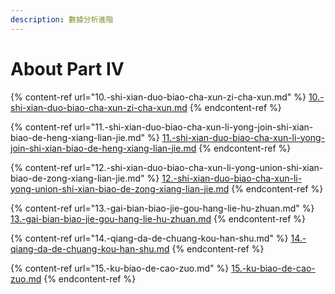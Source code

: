```yaml
---
description: 數據分析進階
---
```


# About Part IV



{% content-ref url="10.-shi-xian-duo-biao-cha-xun-zi-cha-xun.md" %}
[10.-shi-xian-duo-biao-cha-xun-zi-cha-xun.md](10.-shi-xian-duo-biao-cha-xun-zi-cha-xun.md)
{% endcontent-ref %}

{% content-ref url="11.-shi-xian-duo-biao-cha-xun-li-yong-join-shi-xian-biao-de-heng-xiang-lian-jie.md" %}
[11.-shi-xian-duo-biao-cha-xun-li-yong-join-shi-xian-biao-de-heng-xiang-lian-jie.md](11.-shi-xian-duo-biao-cha-xun-li-yong-join-shi-xian-biao-de-heng-xiang-lian-jie.md)
{% endcontent-ref %}

{% content-ref url="12.-shi-xian-duo-biao-cha-xun-li-yong-union-shi-xian-biao-de-zong-xiang-lian-jie.md" %}
[12.-shi-xian-duo-biao-cha-xun-li-yong-union-shi-xian-biao-de-zong-xiang-lian-jie.md](12.-shi-xian-duo-biao-cha-xun-li-yong-union-shi-xian-biao-de-zong-xiang-lian-jie.md)
{% endcontent-ref %}

{% content-ref url="13.-gai-bian-biao-jie-gou-hang-lie-hu-zhuan.md" %}
[13.-gai-bian-biao-jie-gou-hang-lie-hu-zhuan.md](13.-gai-bian-biao-jie-gou-hang-lie-hu-zhuan.md)
{% endcontent-ref %}

{% content-ref url="14.-qiang-da-de-chuang-kou-han-shu.md" %}
[14.-qiang-da-de-chuang-kou-han-shu.md](14.-qiang-da-de-chuang-kou-han-shu.md)
{% endcontent-ref %}

{% content-ref url="15.-ku-biao-de-cao-zuo.md" %}
[15.-ku-biao-de-cao-zuo.md](15.-ku-biao-de-cao-zuo.md)
{% endcontent-ref %}

